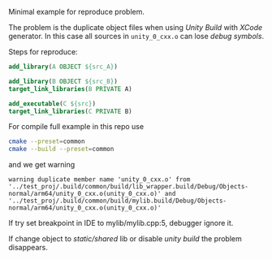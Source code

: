 Minimal example for reproduce problem.

The problem is the duplicate object files when using *Unity Build* with *XCode* generator.
In this case all sources in `unity_0_cxx.o` can lose *debug symbols*.

Steps for reproduce:
```cmake
add_library(A OBJECT ${src_A})

add_library(B OBJECT ${src_B})
target_link_libraries(B PRIVATE A)

add_executable(C ${src})
target_link_libraries(C PRIVATE B)
```

For compile full example in this repo use
```bash
cmake --preset=common
cmake --build --preset=common
```
and we get warning
```
warning duplicate member name 'unity_0_cxx.o' from '../test_proj/.build/common/build/lib_wrapper.build/Debug/Objects-normal/arm64/unity_0_cxx.o(unity_0_cxx.o)' and '../test_proj/.build/common/build/mylib.build/Debug/Objects-normal/arm64/unity_0_cxx.o(unity_0_cxx.o)'
```
If try set breakpoint in IDE to mylib/mylib.cpp:5, debugger ignore it.

If change object to *static/shared* lib or disable *unity build* the problem disappears.